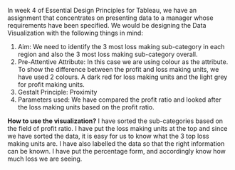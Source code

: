 In week 4 of Essential Design Principles for Tableau, we have an assignment that concentrates on presenting data to a manager whose requirements have been specified. We would be designing the Data Visualization with the following things in mind:
1. Aim: We need to identify the 3 most loss making sub-category in each region and also the 3 most loss making sub-category overall.
2. Pre-Attentive Attribute: In this case we are using colour as the attribute. To show the difference between the profit and loss making   units, we have used 2 colours. A dark red for loss making units and the light grey for profit making units. 
3. Gestalt Principle: Proximity
4. Parameters used: We have compared the profit ratio and looked after the loss making units based on the profit ratio.

**How to use the visualization?**
I have sorted the sub-categories based on the field of profit ratio. I have put the loss making units at the top and since we have sorted the data, it is easy for us to know what the 3 top loss making units are. I have also labelled the data so that the right information can be known. I have put the percentage form, and accordingly know how much loss we are seeing.
